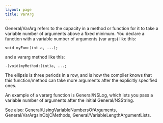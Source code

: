 ```yaml
---
layout: page
title: VarArg
---
```


General/VarArg refers to the capacity in a method or function for it to take a variable number of arguments above a fixed minimum. You declare a function with a variable number of arguments (var args) like this:

    void myFunc(int a, ...);

and a vararg method like this:

    -(void)myMethod:(int)a, ...;

The ellipsis is three periods in a row, and is how the compiler knows that this function/method can take more arguments after the explicitly specified ones.

An example of a vararg function is General/NSLog, which lets you pass a variable number of arguments after the initial General/NSString.

See also: General/UsingVariableNumbersOfArguments, General/VarArgsInObjCMethods, General/VariableLengthArgumentLists.
